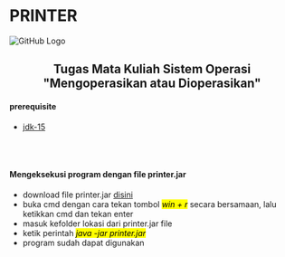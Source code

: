 # PRINTER

![GitHub Logo](https://saintek.uinsu.ac.id/assets/images/icons/header_1.png)
<h2 align="center">Tugas Mata Kuliah Sistem Operasi "Mengoperasikan atau Dioperasikan"</h2>

<h4>prerequisite</h4>
<ul>
  <li><a href="https://www.oracle.com/java/technologies/javase-jdk15-downloads.html">jdk-15</a></li>
 </ul>


<br><br><h4>Mengeksekusi program dengan file printer.jar</h4>
<ul>
  <li>download file printer.jar <a href="https://drive.google.com/file/d/1VjEurwJRY3NZKAxpJ7hYiKEP5yKaxcnQ/view?usp=sharing">disini</a></li>
  <li>buka cmd dengan cara tekan tombol <mark><i>win + r</i></mark> secara bersamaan, lalu ketikkan cmd dan tekan enter</li>
  <li>masuk kefolder lokasi dari printer.jar file</li>
  <li>ketik perintah <mark><i>java -jar printer.jar</i></mark></li>
  <li>program sudah dapat digunakan</li>
</ul>
